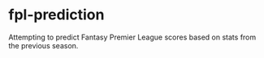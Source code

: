 # fpl-prediction
Attempting to predict Fantasy Premier League scores based on stats from the previous season.
